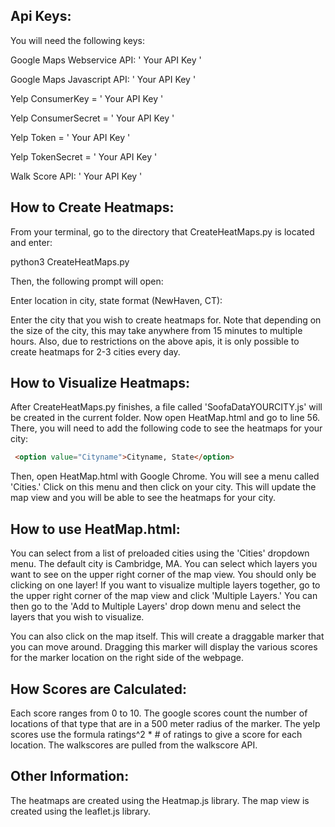 ## Api Keys:
You will need the following keys:

Google Maps Webservice API: ' Your API Key '

Google Maps Javascript API: ' Your API Key '


Yelp ConsumerKey =  ' Your API Key '

Yelp ConsumerSecret = ' Your API Key '

Yelp Token = ' Your API Key '

Yelp TokenSecret = ' Your API Key '

Walk Score API: ' Your API Key '

## How to Create Heatmaps:

From your terminal, go to the directory that CreateHeatMaps.py is located and enter:

python3 CreateHeatMaps.py

Then, the following prompt will open: 

Enter location in city, state format (NewHaven, CT): 

Enter the city that you wish to create heatmaps for. Note that depending on the size of the city, this may take 
anywhere from 15 minutes to multiple hours. Also, due to restrictions on the above apis, it is only possible to create heatmaps for 2-3 
cities every day.


## How to Visualize Heatmaps:

After CreateHeatMaps.py finishes, a file called 'SoofaDataYOURCITY.js' will be created in the current folder. Now open
HeatMap.html and go to line 56. There, you will need to add the following code to see the heatmaps for your city:

```` HTML
 <option value="Cityname">Cityname, State</option>
 ````

 Then, open HeatMap.html with Google Chrome. You will see a menu called 'Cities.' Click on this menu and then click on your city. This will update the map view and you will be able to see the heatmaps for your city. 

## How to use HeatMap.html:

You can select from a list of preloaded cities using the 'Cities' dropdown menu. The default city is Cambridge, MA. You can select which layers you want to see on the upper right corner of the map view. You should only be clicking on one layer! If you want to visualize multiple layers together, go to the upper right corner of the map view and click 'Multiple Layers.' You can then go to the 'Add to Multiple Layers' drop down menu and select the layers that you wish to visualize. 

You can also click on the map itself. This will create a draggable marker that you can move around. Dragging this marker will display the various scores for the marker location on the right side of the webpage.

## How Scores are Calculated:

Each score ranges from 0 to 10. The google scores count the number of locations of that type that are in a 500 meter radius of the marker. The yelp scores use the formula ratings^2 * # of ratings to give a score for each location. The walkscores are pulled from the walkscore API. 

## Other Information:

The heatmaps are created using the Heatmap.js library. The map view is created using the leaflet.js library.
